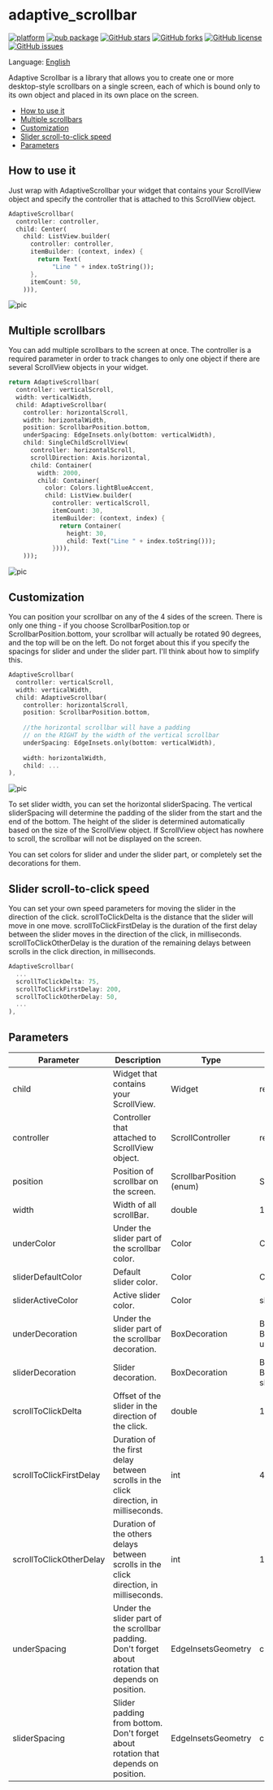 # adaptive_scrollbar

[![platform](https://img.shields.io/badge/Platform-Flutter-02569B?logo=flutter)](https://flutter.dev) [![pub package](https://img.shields.io/pub/v/adaptive_scrollbar.svg)](https://pub.dev/packages/adaptive_scrollbar) [![GitHub stars](https://img.shields.io/github/stars/rulila52/adaptive-scrollbar)](https://github.com/rulila52/adaptive-scrollbar/stargazers) [![GitHub forks](https://img.shields.io/github/forks/rulila52/adaptive-scrollbar)](https://github.com/rulila52/adaptive-scrollbar/network)  [![GitHub license](https://img.shields.io/github/license/rulila52/adaptive-scrollbar)](https://github.com/rulila52/adaptive-scrollbar/blob/main/LICENSE)  [![GitHub issues](https://img.shields.io/github/issues/rulila52/adaptive-scrollbar)](https://github.com/rulila52/adaptive-scrollbar/issues)

Language: [English](README.md)

Adaptive Scrollbar is a library that allows you to create one or more desktop-style 
scrollbars on a single screen, each of which is bound only to its own object 
and placed in its own place on the screen.

- [How to use it](#how-to-use-it)
- [Multiple scrollbars](#multiple-scrollbars)
- [Customization](#customization)
- [Slider scroll-to-click speed](#slider-scroll-to-click-speed)
- [Parameters](#parameters)

## How to use it

Just wrap with AdaptiveScrollbar your widget that contains your ScrollView 
object and specify the controller that is attached to this ScrollView object.

```dart
AdaptiveScrollbar(
  controller: controller,
  child: Center(
    child: ListView.builder(
      controller: controller,
      itemBuilder: (context, index) { 
        return Text(
            "Line " + index.toString());
      },
      itemCount: 50,
    ))),
```

![pic](https://github.com/rulila52/adaptive-scrollbar/blob/main/pics/1.png)

## Multiple scrollbars

You can add multiple scrollbars to the screen at once. The controller 
is a required parameter in order to track changes to only one object 
if there are several ScrollView objects in your widget.

```dart
return AdaptiveScrollbar(
  controller: verticalScroll,
  width: verticalWidth,
  child: AdaptiveScrollbar(
    controller: horizontalScroll,
    width: horizontalWidth,
    position: ScrollbarPosition.bottom,
    underSpacing: EdgeInsets.only(bottom: verticalWidth),
    child: SingleChildScrollView(
      controller: horizontalScroll,
      scrollDirection: Axis.horizontal,
      child: Container(
        width: 2000,
        child: Container(
          color: Colors.lightBlueAccent,
          child: ListView.builder(
            controller: verticalScroll,
            itemCount: 30,
            itemBuilder: (context, index) {
              return Container(
                height: 30,
                child: Text("Line " + index.toString()));
            }))),
    )));
```

![pic](https://github.com/rulila52/adaptive-scrollbar/blob/main/pics/2.png)

## Customization

You can position your scrollbar on any of the 4 sides of the screen. 
There is only one thing - if you choose ScrollbarPosition.top or 
ScrollbarPosition.bottom, your scrollbar will actually be rotated 90 degrees, 
and the top will be on the left. Do not forget about this if you specify
the spacings for slider and under the slider part. I'll think about how to simplify this.

```dart
AdaptiveScrollbar(
  controller: verticalScroll,
  width: verticalWidth,
  child: AdaptiveScrollbar(
    controller: horizontalScroll,
    position: ScrollbarPosition.bottom,
    
    //the horizontal scrollbar will have a padding
    // on the RIGHT by the width of the vertical scrollbar
    underSpacing: EdgeInsets.only(bottom: verticalWidth),
    
    width: horizontalWidth,
    child: ...
),
```

![pic](https://github.com/rulila52/adaptive-scrollbar/blob/main/pics/3.png)

To set slider width, you can set the horizontal sliderSpacing. 
The vertical sliderSpacing will determine the padding of the slider 
from the start and the end of the bottom. The height of the slider 
is determined automatically based on the size of the ScrollView object. 
If ScrollView object has nowhere to scroll, the scrollbar will not be displayed 
on the screen.

You can set colors for slider and under the slider part, or completely set 
the decorations for them.

## Slider scroll-to-click speed

You can set your own speed parameters for moving the slider in the direction 
of the click. scrollToClickDelta is the distance that the slider will move 
in one move. scrollToClickFirstDelay is the duration of the first delay 
between the slider moves in the direction of the click, in milliseconds. 
scrollToClickOtherDelay is the duration of the remaining delays between scrolls 
in the click direction, in milliseconds.

```dart
AdaptiveScrollbar(
  ...
  scrollToClickDelta: 75,
  scrollToClickFirstDelay: 200,
  scrollToClickOtherDelay: 50,
  ...
),
```

## Parameters

| Parameter                  | Description                                                                                               | Type                          | Default value                                                                                                                                                                         |
| -------------------------- | --------------------------------------------------------------------------------------------------------- | ----------------------------- | ------------------------------------------------------------------------------------------------------------------------------------------------------------------------------------- |
| child                      | Widget that contains your ScrollView.                                                                     | Widget                        | required                                                                                                                                                                              |
| controller                 | Controller that attached to ScrollView object.                                                            | ScrollController              | required                                                                                                                                                                              |       
| position                   | Position of scrollbar on the screen.                                                                      | ScrollbarPosition (enum)      | ScrollbarPosition.right                                                                                                                                                               |
| width                      | Width of all scrollBar.                                                                                   | double                        | 16.0                                                                                                                                                                                  |
| underColor                 | Under the slider part of the scrollbar color.                                                             | Color                         | Colors.white                                                                                                                                                                          |
| sliderDefaultColor         | Default slider color.                                                                                     | Color                         | Colors.blueGrey                                                                                                                                                                       |
| sliderActiveColor          | Active slider color.                                                                                      | Color                         | sliderDefaultColor.withRed(10)                                                                                                                                                        |
| underDecoration            | Under the slider part of the scrollbar decoration.                                                        | BoxDecoration                 | BoxDecoration(shape: BoxShape.rectangle, color: underColor)                                                                                                                           |
| sliderDecoration           | Slider decoration.                                                                                        | BoxDecoration                 | BoxDecoration(shape: BoxShape.rectangle, color: sliderDefaultColor)                                                                                                                   |
| scrollToClickDelta         | Offset of the slider in the direction of the click.                                                       | double                        | 100.0                                                                                                                                                                                 |
| scrollToClickFirstDelay    | Duration of the first delay between scrolls in the click direction, in milliseconds.                      | int                           | 400                                                                                                                                                                                   |
| scrollToClickOtherDelay    | Duration of the others delays between scrolls in the click direction, in milliseconds.                    | int                           | 100                                                                                                                                                                                   |
| underSpacing               | Under the slider part of the scrollbar padding. Don't forget about rotation that depends on position.     | EdgeInsetsGeometry            | const EdgeInsets.all(0.0)                                                                                                                                                             |
| sliderSpacing              | Slider padding from bottom. Don't forget about rotation that depends on position.                         | EdgeInsetsGeometry            | const EdgeInsets.all(2.0)                                                                                                                                                             |




